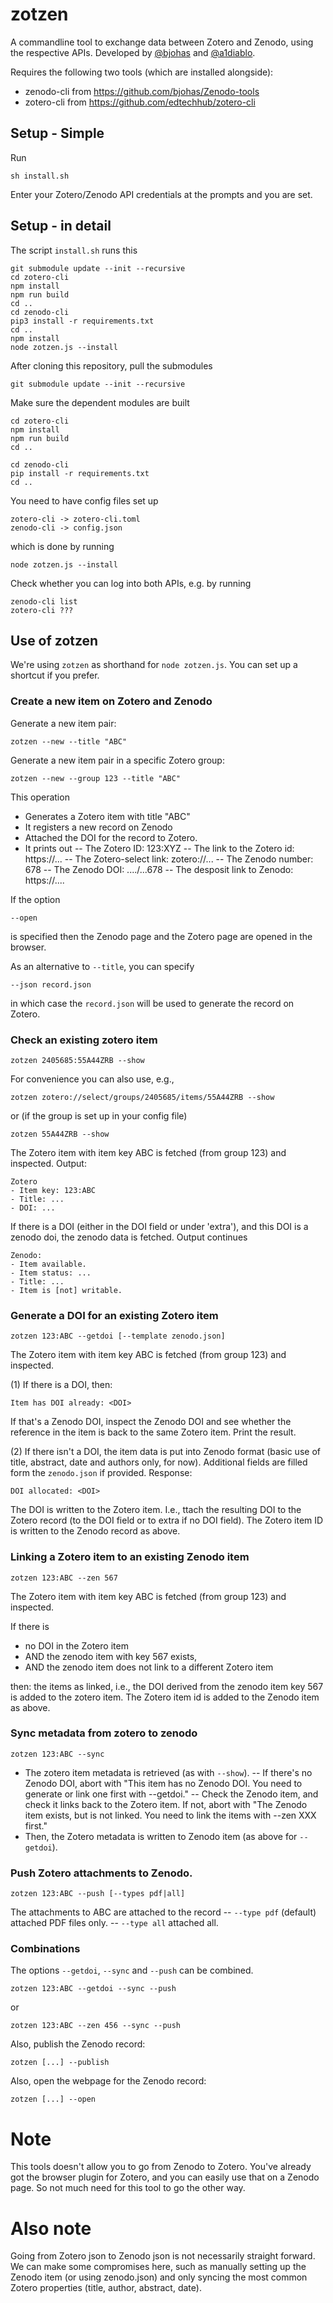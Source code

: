 # zotzen

A commandline tool to exchange data between Zotero and Zenodo, using the respective APIs. Developed by [@bjohas](https://github.com/bjohas) and [@a1diablo](https://github.com/a1diablo).

Requires the following two tools (which are installed alongside):

- zenodo-cli from https://github.com/bjohas/Zenodo-tools
- zotero-cli from https://github.com/edtechhub/zotero-cli

## Setup - Simple

Run
```
sh install.sh
```
Enter your Zotero/Zenodo API credentials at the prompts and you are set.

## Setup - in detail

The script `install.sh` runs this
```
git submodule update --init --recursive
cd zotero-cli
npm install
npm run build
cd ..
cd zenodo-cli
pip3 install -r requirements.txt
cd ..
npm install
node zotzen.js --install
```

After cloning this repository, pull the submodules

```
git submodule update --init --recursive
```

Make sure the dependent modules are built

```
cd zotero-cli
npm install
npm run build
cd ..

cd zenodo-cli
pip install -r requirements.txt
cd ..
```

You need to have config files set up

```
zotero-cli -> zotero-cli.toml
zenodo-cli -> config.json
```
which is done by running
```
node zotzen.js --install
```

Check whether you can log into both APIs, e.g. by running

```
zenodo-cli list
zotero-cli ???
```

## Use of zotzen

We're using `zotzen` as shorthand for `node zotzen.js`. You can set up a shortcut if you prefer.

### Create a new item on Zotero and Zenodo

Generate a new item pair:

```
zotzen --new --title "ABC"
```

Generate a new item pair in a specific Zotero group:

```
zotzen --new --group 123 --title "ABC"
```

This operation

- Generates a Zotero item with title "ABC"
- It registers a new record on Zenodo
- Attached the DOI for the record to Zotero.
- It prints out
  -- The Zotero ID: 123:XYZ
  -- The link to the Zotero id: https://...
  -- The Zotero-select link: zotero://...
  -- The Zenodo number: 678
  -- The Zenodo DOI: ..../...678
  -- The desposit link to Zenodo: https://....

If the option

```
--open
```

is specified then the Zenodo page and the Zotero page are opened in the browser.

As an alternative to `--title`, you can specify

```
--json record.json
```

in which case the `record.json` will be used to generate the record on Zotero.

### Check an existing zotero item

```
zotzen 2405685:55A44ZRB --show
```
For convenience you can also use, e.g.,
```
zotzen zotero://select/groups/2405685/items/55A44ZRB --show
```
or (if the group is set up in your config file)
```
zotzen 55A44ZRB --show
```

The Zotero item with item key ABC is fetched (from group 123) and
inspected. Output:

```
Zotero
- Item key: 123:ABC
- Title: ...
- DOI: ...
```

If there is a DOI (either in the DOI field or under
'extra'), and this DOI is a zenodo doi, the zenodo data is fetched. Output continues

```
Zenodo:
- Item available.
- Item status: ...
- Title: ...
- Item is [not] writable.
```

### Generate a DOI for an existing Zotero item

```
zotzen 123:ABC --getdoi [--template zenodo.json]
```

The Zotero item with item key ABC is fetched (from group 123) and
inspected.

(1) If there is a DOI, then:

```
Item has DOI already: <DOI>
```

If that's a Zenodo DOI, inspect the Zenodo DOI and see whether the reference in the item is back to the same Zotero item. Print the result.

(2) If there isn't a DOI, the item data is put into Zenodo format (basic
use of title, abstract, date and authors only, for now). Additional fields are filled
form the `zenodo.json` if provided. Response:

```
DOI allocated: <DOI>
```

The DOI is written to the Zotero item. I.e., ttach the resulting DOI
to the Zotero record (to the DOI field or to extra if no DOI
field). The Zotero item ID is written to the Zenodo record as above.

### Linking a Zotero item to an existing Zenodo item

```
zotzen 123:ABC --zen 567
```

The Zotero item with item key ABC is fetched (from group 123) and
inspected.

If there is

- no DOI in the Zotero item
- AND the zenodo item with key 567 exists,
- AND the zenodo item does not link to a different Zotero item

then: the items as linked, i.e., the DOI derived from the zenodo item
key 567 is added to the zotero item. The Zotero item id is added to
the Zenodo item as above.

### Sync metadata from zotero to zenodo

```
zotzen 123:ABC --sync
```

- The zotero item metadata is retrieved (as with `--show`).
-- If there's no Zenodo DOI, abort with "This item has no Zenodo DOI. You need to generate or link one first with --getdoi."
-- Check the Zenodo item, and check it links back to the Zotero item. If not, abort with "The Zenodo item exists, but is not linked. You need to link the items with --zen XXX first."
- Then, the Zotero metadata is written to Zenodo item (as above for `--getdoi`).

### Push Zotero attachments to Zenodo.

```
zotzen 123:ABC --push [--types pdf|all]
```

The attachments to ABC are attached to the record
-- `--type pdf` (default) attached PDF files only.
-- `--type all` attached all.

### Combinations

The options `--getdoi`, `--sync` and `--push` can be combined.

```
zotzen 123:ABC --getdoi --sync --push
```

or

```
zotzen 123:ABC --zen 456 --sync --push
```

Also, publish the Zenodo record:

```
zotzen [...] --publish
```

Also, open the webpage for the Zenodo record:

```
zotzen [...] --open
```

# Note

This tools doesn't allow you to go from Zenodo to Zotero. You've
already got the browser plugin for Zotero, and you can easily use that
on a Zenodo page. So not much need for this tool to go the other way.

# Also note

Going from Zotero json to Zenodo json is not necessarily straight
forward. We can make some compromises here, such as manually setting
up the Zenodo item (or using zenodo.json) and only syncing the most
common Zotero properties (title, author, abstract, date).
